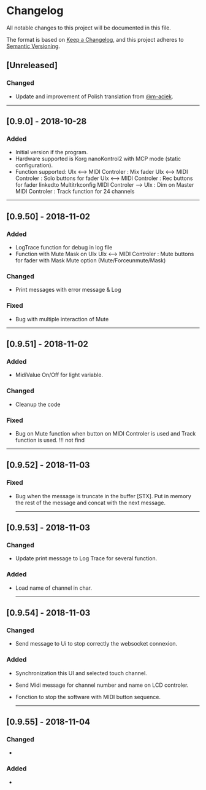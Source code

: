 # Changelog
All notable changes to this project will be documented in this file.

The format is based on [Keep a Changelog](https://keepachangelog.com/en/1.0.0/),
and this project adheres to [Semantic Versioning](https://semver.org/spec/v2.0.0.html).

## [Unreleased]
### Changed
- Update and improvement of Polish translation from [@m-aciek](https://github.com/m-aciek).

-------------------------------------------------------------------------------------------------------------------------------------------------
## [0.9.0] - 2018-10-28
### Added
- Initial version if the program.
- Hardware supported is Korg nanoKontrol2 with MCP mode (static configuration).
- Function supported:
	UIx <--> MIDI Controler : Mix fader
	UIx <--> MIDI Controler : Solo buttons for fader
	UIx <--> MIDI Controler : Rec buttons for fader linkedto Multitrkconfig
	MIDI Controler --> UIx  : Dim on Master
	MIDI Controler          : Track function for 24 channels

-------------------------------------------------------------------------------------------------------------------------------------------------
## [0.9.50] - 2018-11-02

### Added
- LogTrace function for debug in log file
- Function with Mute Mask on UIx
	UIx <--> MIDI Controler : Mute buttons for fader with Mask Mute option (Mute/Forceunmute/Mask)

### Changed
- Print messages with error message & Log

### Fixed
- Bug with multiple interaction of Mute

-------------------------------------------------------------------------------------------------------------------------------------------------
## [0.9.51] - 2018-11-02

### Added
- MidiValue On/Off for light variable.

### Changed
- Cleanup the code

### Fixed
- Bug on Mute function when button on MIDI Controler is used and Track function is used. !!! not find

-------------------------------------------------------------------------------------------------------------------------------------------------
## [0.9.52] - 2018-11-03

### Fixed
- Bug when the message is truncate in the buffer [STX].
  Put in memory the rest of the message and concat with the next message.

  -------------------------------------------------------------------------------------------------------------------------------------------------
## [0.9.53] - 2018-11-03

### Changed
- Update print message to Log Trace for several function.

### Added
- Load name of channel in char.

  -------------------------------------------------------------------------------------------------------------------------------------------------
## [0.9.54] - 2018-11-03

### Changed
- Send message to Ui to stop correctly the websocket connexion.

### Added
- Synchronization this UI and selected touch channel.
- Send Midi message for channel number and name on LCD controler.
- Fonction to stop the software with MIDI button sequence.

  -------------------------------------------------------------------------------------------------------------------------------------------------
## [0.9.55] - 2018-11-04

### Changed
-

### Added
-
